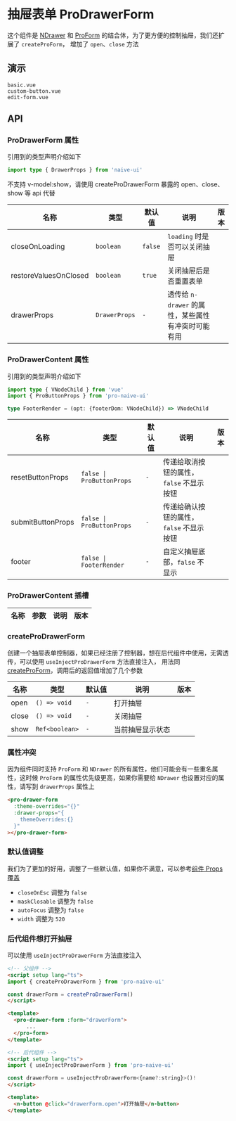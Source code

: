 # 抽屉表单 ProDrawerForm
<!--single-column-->

这个组件是 [NDrawer](https://www.naiveui.com/zh-CN/os-theme/components/drawer) 和 [ProForm](form) 的结合体，为了更方便的控制抽屉，我们还扩展了 `createProForm`，
增加了 `open`、`close` 方法

## 演示

```demo
basic.vue
custom-button.vue
edit-form.vue
```

## API
### ProDrawerForm 属性
<!--replace、pro-form、props、form#ProForm-属性-->
<!--replace、n-form、props、https://www.naiveui.com/zh-CN/os-theme/components/form#Form-Props-->
<!--replace、n-drawer、props、https://www.naiveui.com/zh-CN/os-theme/components/drawer#Drawer-Props-->

引用到的类型声明介绍如下
```typescript
import type { DrawerProps } from 'naive-ui'
```

<n-alert type="warning" title="注意" :bordered="false">
  不支持 v-model:show，请使用 createProDrawerForm 暴露的 open、close、show 等 api 代替
</n-alert>

| 名称                  | 类型          | 默认值  | 说明                                               | 版本 |
| --------------------- | ------------- | ------- | -------------------------------------------------- | ---- |
| closeOnLoading        | `boolean`     | `false` | `loading` 时是否可以关闭抽屉                       |      |
| restoreValuesOnClosed | `boolean`     | `true`  | 关闭抽屉后是否重置表单                             |      |
| drawerProps           | `DrawerProps` | `-`     | 透传给 `n-drawer` 的属性，某些属性有冲突时可能有用 |      |

### ProDrawerContent 属性
<!--replace、n-drawer、n-drawer-content-props、https://www.naiveui.com/zh-CN/os-theme/components/drawer#DrawerContent-Props-->

引用到的类型声明介绍如下
```typescript
import type { VNodeChild } from 'vue'
import { ProButtonProps } from 'pro-naive-ui'

type FooterRender = (opt: {footerDom: VNodeChild}) => VNodeChild
```
| 名称              | 类型                      | 默认值 | 说明                                     | 版本 |
| ----------------- | ------------------------- | ------ | ---------------------------------------- | ---- |
| resetButtonProps  | `false \| ProButtonProps` | `-`    | 传递给取消按钮的属性，`false` 不显示按钮 |      |
| submitButtonProps | `false \| ProButtonProps` | `-`    | 传递给确认按钮的属性，`false` 不显示按钮 |      |
| footer            | `false \| FooterRender`   | `-`    | 自定义抽屉底部，`false` 不显示           |      |

### ProDrawerContent 插槽
<!--replace、n-drawer、n-drawer-content-slots、https://www.naiveui.com/zh-CN/os-theme/components/drawer#DrawerContent-Slots-->

| 名称 | 参数 | 说明 | 版本 |
| ---- | ---- | ---- | ---- |

### createProDrawerForm
<!--replace、pro-form、createProForm、form#createProForm-Returned-->

创建一个抽屉表单控制器，如果已经注册了控制器，想在后代组件中使用，无需透传，可以使用 `useInjectProDrawerForm` 方法直接注入，
用法同 [createProForm](form#createProForm)，调用后的返回值增加了几个参数

| 名称  | 类型           | 默认值 | 说明             | 版本 |
| ----- | -------------- | ------ | ---------------- | ---- |
| open  | `() => void`   | `-`    | 打开抽屉         |      |
| close | `() => void`   | `-`    | 关闭抽屉         |      |
| show  | `Ref<boolean>` | `-`    | 当前抽屉显示状态 |      |

### 属性冲突
因为组件同时支持 `ProForm` 和 `NDrawer` 的所有属性，他们可能会有一些重名属性，这时候 `ProForm` 的属性优先级更高，如果你需要给 `NDrawer`
也设置对应的属性，请写到 `drawerProps` 属性上
```html
<pro-drawer-form
  :theme-overrides="{}"
  :drawer-props="{
    themeOverrides:{}
  }"
></pro-drawer-form>
```

### 默认值调整
我们为了更加的好用，调整了一些默认值，如果你不满意，可以参考[组件 Props 覆盖](config-provider#prop-overrides.vue)
- `closeOnEsc` 调整为 `false`
- `maskClosable` 调整为 `false`
- `autoFocus` 调整为 `false`
- `width` 调整为 `520`

### 后代组件想打开抽屉
可以使用 `useInjectProDrawerForm` 方法直接注入
```html
<!-- 父组件 -->
<script setup lang="ts">
import { createProDrawerForm } from 'pro-naive-ui'

const drawerForm = createProDrawerForm()
</script>

<template>
  <pro-drawer-form :form="drawerForm">
      ...
  </pro-form>
</template>

<!-- 后代组件 -->
<script setup lang="ts">
import { useInjectProDrawerForm } from 'pro-naive-ui'

const drawerForm = useInjectProDrawerForm<{name?:string}>()!
</script>

<template>
  <n-button @click="drawerForm.open">打开抽屉</n-button>
</template>
```
